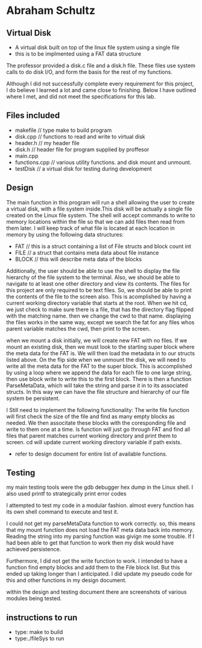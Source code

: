 # Abraham Schultz

## Virtual Disk
- A virtual disk built on top of the linux file system using a single file
- this is to be implmented using a FAT data structure

The professor provided a disk.c file and a disk.h file. These files use system calls to do disk I/O, and form the basis for the rest of my functions.

Although I did not successfully complete every requirement for this project, I do believe I learned a lot and came close to finishing.
Below I have outlined where I met, and did not meet the specifications for this lab.

## Files included
- makefile  // type make to build program
- disk.cpp // functions to read and write to virtual disk
- header.h  // my header file
- disk.h   // header file for program supplied by proffesor
- main.cpp
- functions.cpp // various utility functions. and disk mount and unmount.
- testDisk // a virtual disk for testing during development
## Design
The main function in this program will run a shell allowing the user to
create a virtual disk, with a file system inside.This disk will be actually a
single file created on the Linux file system. The shell will accept commands to write to memory locations
within the file so that we can add files then read from them later. I will keep track of what file is located 
at each location in memory by using the following data structures:

- FAT     // this is a struct containing a list of File structs and block count int
- FILE     // a struct that contains meta data about file instance
- BLOCK   // this will describe meta data of the blocks

Additionally, the user should be able to use the shell to display the file hierarchy of the file system to the terminal. Also, we should
be able to navigate to at least one other directory and view its contents. The files for this project are only required to be text files. So, we should be able to print the contents of the file to the screen also. This is acomplished by having a current working directory variable that starts at the root. When we hit cd, we just check to make sure there is a file, that has the directory flag flipped with the matching name. then we change the cwd to that name. displaying the files works in the same way, except we search the fat for any files whos parent variable matches the cwd, then print to the screen.

when we mount a disk initially, we will create new FAT with no files. If we mount an existing disk, then we
must look to the starting super block where the meta data for the FAT is. We will then load the metadata in to our structs listed above.
On the flip side when we unmount the disk, we will need to write all the meta data for the FAT to the super block. This 
is accomplished by using a loop where we append the data for each file to one large string, then use block write to write this 
to the first block. There is then a function ParseMetaData, which will take the string and parse it in to its associated structs. In this way we can have the file structure and hierarchy of our file system be persistent.

I Still need to implement the following functionality:
The write file function will first check the size of the file and find as many empty blocks as needed. We then associtate these blocks with the coresponding file and write to them one at a time.
ls function will just go through FAT and find all files that parent matches current working directory and print them to screen. 
cd will update current working directory variable if path exists.

- refer to design document for entire list of available functions. 

## Testing
my main testing tools were the gdb debugger hex dump in the Linux shell. 
I also used printf to strategically print error codes 

I attempted to test my code in a modular fashion. 
almost every function has its own shell command to execute and test it.

I could not get my parseMetaData function to work correctly. so, this means that my mount function does not load the FAT meta data
back into memory. Reading the string into my parsing function was givign me some trouble. If I had been able to get that function to work then my disk would have achieved persistence. 

Furthermore, I did not get the write function to work. I intended to have a function find empty blocks and add them to the File block list. But this ended up taking longer than I anticipated. I did update my pseudo code for this and other functions in my design document.

within the design and testing document there are screenshots of various modules being tested.

## instructions to run
- type: make to build
- type:./fileSys to run



